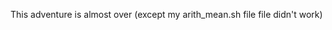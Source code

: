 





















This adventure is almost over (except my arith_mean.sh file file didn't work)
